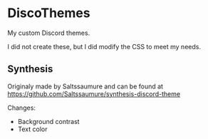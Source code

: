 # DiscoThemes
My custom Discord themes.

I did not create these, but I did modify the CSS to meet my needs.

## Synthesis
Originaly made by Saltssaumure and can be found at https://github.com/Saltssaumure/synthesis-discord-theme

Changes:
- Background contrast
- Text color
